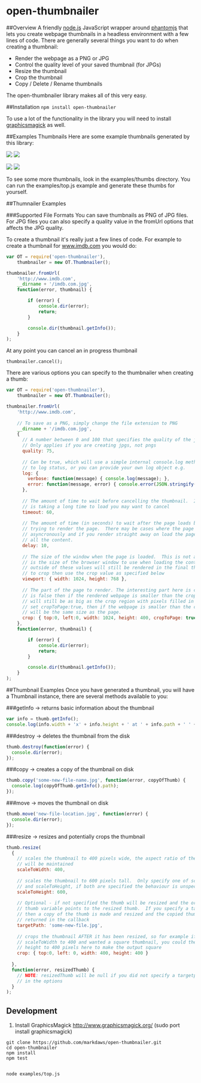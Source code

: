 # open-thumbnailer

##Overview
A friendly [node.js](www.nodejs.org) JavaScript wrapper around [phantomjs](http://phantomjs.org/) that lets you create webpage thumbnails in a headless environment with a few lines of code.  There are generally several things you want to do when creating a thumbnail:

 - Render the webpage as a PNG or JPG
 - Control the quality level of your saved thumbnail (for JPGs)
 - Resize the thumbnail
 - Crop the thumbnail
 - Copy / Delete / Rename thumbnails

The open-thumbnailer library makes all of this very easy.

##Installation
`npm install open-thumbnailer`

To use a lot of the functionality in the library you will need to install [graphicsmagick](http://www.graphicsmagick.org) as well.

##Examples Thumbnails
Here are some example thumbnails generated by this library:

![](https://raw.github.com/markdaws/open-thumbnailer/master/examples/thumbs/apple.com.small.jpg)
![](https://raw.github.com/markdaws/open-thumbnailer/master/examples/thumbs/amazon.com.small.jpg)


![](https://raw.github.com/markdaws/open-thumbnailer/master/examples/thumbs/clipboard.com.small.jpg)
![](https://raw.github.com/markdaws/open-thumbnailer/master/examples/thumbs/ebay.com.small.jpg)

To see some more thumbnails, look in the examples/thumbs directory.  You can run the examples/top.js example and generate these thumbs for yourself.

##Thumnailer Examples

###Supported File Formats
You can save thumbnails as PNG of JPG files.  For JPG files you can also specify a quality value in the fromUrl options that affects the JPG quality.

To create a thumbnail it's really just a few lines of code.  For example to create a thumbnail for www.imdb.com you would do:

```javascript
var OT = require('open-thumbnailer'),
    thumbnailer = new OT.Thumbnailer();

thumbnailer.fromUrl(
    'http://www.imdb.com',
    __dirname + '/imdb.com.jpg',
    function(error, thumbnail) {

        if (error) {
            console.dir(error);
            return;
        }

        console.dir(thumbnail.getInfo());
    }
);
```

At any point you can cancel an in progress thumbnail
```
thumbnailer.cancel();
```

There are various options you can specify to the thumbnailer when creating a thumb:
```javascript
var OT = require('open-thumbnailer'),
    thumbnailer = new OT.Thumbnailer();

thumbnailer.fromUrl(
    'http://www.imdb.com',
    
    // To save as a PNG, simply change the file extension to PNG
    __dirname + '/imdb.com.jpg',
    {
      // A number between 0 and 100 that specifies the quality of the jpg thumb.
      // Only applies if you are creating jpgs, not pngs
      quality: 75,
      
      // Can be true, which will use a simple internal console.log method
      // to log status, or you can provide your own log object e.g.
      log: {
        verbose: function(message) { console.log(message); },
        error: function(message, error) { console.error(JSON.stringify(error))}
      },
      
      // The amount of time to wait before cancelling the thumbnail.  If a page
      // is taking a long time to load you may want to cancel
      timeout: 60,
      
      // The amount of time (in seconds) to wait after the page loads before actually
      // trying to render the page.  There may be cases where the page loads content
      // asyncronously and if you render straight away on load the page may not have
      // all the content.
      delay: 10,
      
      // The size of the window when the page is loaded.  This is not a crop size it
      // is the size of the browser window to use when loading the content.  Content loaded
      // outside of these values will still be rendered in the final thumb.  If you want
      // to crop then use the crop value as specified below
      viewport: { width: 1024, height: 768 },
      
      // The part of the page to render. The interesting part here is cropToPage, if this
      // is false then if the rendered webpage is smaller than the crop region the thumbnail
      // will still be as big as the crop region with pixels filled in black, however if you
      // set cropToPage:true, then if the webpage is smaller than the crop size the thumbnail
      // will be the same size as the page.
      crop: { top:0, left:0, width: 1024, height: 400, cropToPage: true }
    },
    function(error, thumbnail) {

        if (error) {
            console.dir(error);
            return;
        }

        console.dir(thumbnail.getInfo());
    }
);
```

##Thumbnail Examples
Once you have generated a thumbnail, you will have a Thumbnail instance, there are several methods available to you:

###getInfo -> returns basic information about the thumbnail
```javascript
var info = thumb.getInfo();
console.log(info.width + 'x' + info.height + ' at ' + info.path + ' ' + info.size + ' bytes');
```

###destroy -> deletes the thumbnail from the disk
```javascript
thumb.destroy(function(error) {
  console.dir(error);
});
```

###copy -> creates a copy of the thumbnail on disk
```javascript
thumb.copy('some-new-file-name.jpg', function(error, copyOfThumb) {
  console.log(copyOfThumb.getInfo().path);
});
```

###move -> moves the thumbnail on disk
```javascript
thumb.move('new-file-location.jpg', function(error) {
  console.dir(error);
});
```

###resize -> resizes and potentially crops the thumbnail
```javascript
thumb.resize(
  {
    // scales the thumbnail to 400 pixels wide, the aspect ratio of the clip
    // will be maintained
    scaleToWidth: 400,
    
    // scales the thumbnail to 600 pixels tall.  Only specify one of scaleToWidth
    // and scaleToHeight, if both are specified the behaviour is unspecified
    scaleToHeight: 600,
    
    // Optional - if not specified the thumb will be resized and the original 
    // thumb variable points to the resized thumb.  If you specify a targetPath
    // then a copy of the thumb is made and resized and the copied thumb is
    // returned in the callback
    targetPath: 'some-new-file.jpg',
    
    // crops the thumbnail AFTER it has been resized, so for example if you set
    // scaleToWidth to 400 and wanted a square thumbnail, you could then crop the
    // height to 400 pixels here to make the output square
    crop: { top:0, left: 0, width: 400, height: 400 }
    
  },
  function(error, resizedThumb) {
    // NOTE: resizedThumb will be null if you did not specify a targetpath
    // in the options
  }
);
```




## Development
1. Install GraphicsMagick http://www.graphicsmagick.org/   (sudo port install graphicsmagick)

```shell
git clone https://github.com/markdaws/open-thumbnailer.git
cd open-thumbnailer
npm install
npm test


node examples/top.js

